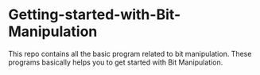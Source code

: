 # Getting-started-with-Bit-Manipulation
This repo contains all the basic program related to bit manipulation. These programs basically helps you to get started with Bit Manipulation.
